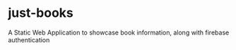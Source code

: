 # just-books
A Static Web Application to showcase book information, along with firebase authentication
